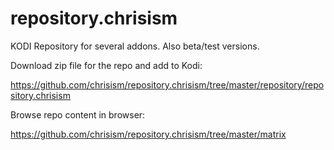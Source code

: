 # repository.chrisism
KODI Repository for several addons. Also beta/test versions.

Download zip file for the repo and add to Kodi:

https://github.com/chrisism/repository.chrisism/tree/master/repository/repository.chrisism

Browse repo content in browser:

https://github.com/chrisism/repository.chrisism/tree/master/matrix